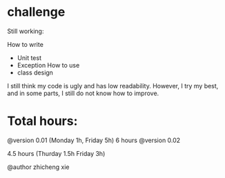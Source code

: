 # challenge


Still working:

How to write 
 - Unit test
 - Exception
How to use 
 - class design
  
  
  I still think my code is ugly and has low readability. 
  However, I try my best, and in some parts, I still do not know how to improve.
 
 
# Total hours: 

@version 0.01
(Monday 1h, Friday 5h)
6 hours
@version 0.02

4.5 hours
(Thurday 1.5h Friday 3h)

@author zhicheng xie
